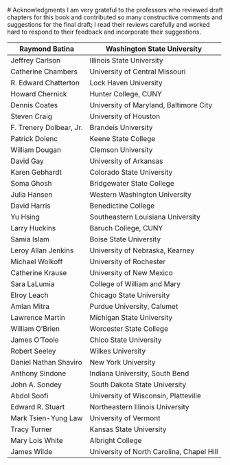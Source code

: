 \# Acknowledgments I am very grateful to the professors who reviewed draft chapters for this book and contributed so many constructive comments and suggestions for the final draft; I read their reviews carefully and worked hard to respond to their feedback and incorporate their suggestions.

| Raymond Batina          | Washington State University               |
| ----------------------- | ----------------------------------------- |
| Jeffrey Carlson         | Illinois State University                 |
| Catherine Chambers      | University of Central Missouri            |
| R. Edward Chatterton    | Lock Haven University                     |
| Howard Chernick         | Hunter College, CUNY                      |
| Dennis Coates           | University of Maryland, Baltimore City    |
| Steven Craig            | University of Houston                     |
| F. Trenery Dolbear, Jr. | Brandeis University                       |
| Patrick Dolenc          | Keene State College                       |
| William Dougan          | Clemson University                        |
| David Gay               | University of Arkansas                    |
| Karen Gebhardt          | Colorado State University                 |
| Soma Ghosh              | Bridgewater State College                 |
| Julia Hansen            | Western Washington University             |
| David Harris            | Benedictine College                       |
| Yu Hsing                | Southeastern Louisiana University         |
| Larry Huckins           | Baruch College, CUNY                      |
| Samia Islam             | Boise State University                    |
| Leroy Allan Jenkins     | University of Nebraska, Kearney           |
| Michael Wolkoff         | University of Rochester                   |
| Catherine Krause        | University of New Mexico                  |
| Sara LaLumia            | College of William and Mary               |
| Elroy Leach             | Chicago State University                  |
| Amlan Mitra             | Purdue University, Calumet                |
| Lawrence Martin         | Michigan State University                 |
| William O’Brien         | Worcester State College                   |
| James O’Toole           | Chico State University                    |
| Robert Seeley           | Wilkes University                         |
| Daniel Nathan Shaviro   | New York University                       |
| Anthony Sindone         | Indiana University, South Bend            |
| John A. Sondey          | South Dakota State University             |
| Abdol Soofi             | University of Wisconsin, Platteville      |
| Edward R. Stuart        | Northeastern Illinois University          |
| Mark Tsien-Yung Law     | University of Vermont                     |
| Tracy Turner            | Kansas State University                   |
| Mary Lois White         | Albright College                          |
| James Wilde             | University of North Carolina, Chapel Hill |
